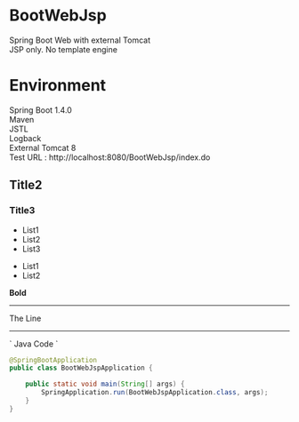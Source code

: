 # BootWebJsp
Spring Boot Web with external Tomcat
<br>
JSP only. No template engine
# Environment
Spring Boot 1.4.0<br>
Maven<br>
JSTL<br>
Logback<br>
External Tomcat 8<br>
Test URL : http://localhost:8080/BootWebJsp/index.do

## Title2
### Title3

* List1
* List2
* List3

+ List1
+ List2

__Bold__

___
The Line
___

\` Java Code \`

``` java
@SpringBootApplication
public class BootWebJspApplication {

    public static void main(String[] args) {
        SpringApplication.run(BootWebJspApplication.class, args);
    }
}
```

